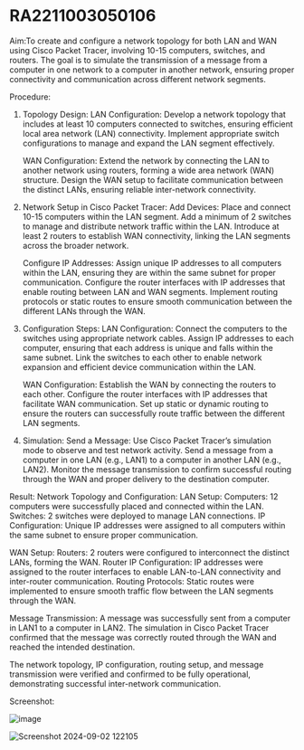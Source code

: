 # RA2211003050106


Aim:To create and configure a network topology for both LAN and WAN using Cisco Packet Tracer, involving 10-15 computers, switches, and routers. The goal is to simulate the transmission of a message from a computer in one network to a computer in another network, ensuring proper connectivity and communication across different network segments.

Procedure: 
1. Topology Design:
     LAN Configuration:
          Develop a network topology that includes at least 10 computers connected to switches, ensuring efficient local area network (LAN) connectivity.
          Implement appropriate switch configurations to manage and expand the LAN segment effectively.

    WAN Configuration:
         Extend the network by connecting the LAN to another network using routers, forming a wide area network (WAN) structure.
         Design the WAN setup to facilitate communication between the distinct LANs, ensuring reliable inter-network connectivity.

2. Network Setup in Cisco Packet Tracer:
    Add Devices:
         Place and connect 10-15 computers within the LAN segment.
         Add a minimum of 2 switches to manage and distribute network traffic within the LAN.
         Introduce at least 2 routers to establish WAN connectivity, linking the LAN segments across the broader network.
   
   Configure IP Addresses:
        Assign unique IP addresses to all computers within the LAN, ensuring they are within the same subnet for proper communication.
        Configure the router interfaces with IP addresses that enable routing between LAN and WAN segments.
        Implement routing protocols or static routes to ensure smooth communication between the different LANs through the WAN.

3. Configuration Steps:
   LAN Configuration:
       Connect the computers to the switches using appropriate network cables.
       Assign IP addresses to each computer, ensuring that each address is unique and falls within the same subnet.
       Link the switches to each other to enable network expansion and efficient device communication within the LAN.
   
   WAN Configuration:
      Establish the WAN by connecting the routers to each other.
      Configure the router interfaces with IP addresses that facilitate WAN communication.
      Set up static or dynamic routing to ensure the routers can successfully route traffic between the different LAN segments.

4. Simulation:
Send a Message:
    Use Cisco Packet Tracer’s simulation mode to observe and test network activity.
    Send a message from a computer in one LAN (e.g., LAN1) to a computer in another LAN (e.g., LAN2).
    Monitor the message transmission to confirm successful routing through the WAN and proper delivery to the destination computer.

Result:
Network Topology and Configuration:
   LAN Setup:
      Computers: 12 computers were successfully placed and connected within the LAN.
      Switches: 2 switches were deployed to manage LAN connections.
      IP Configuration: Unique IP addresses were assigned to all computers within the same subnet to ensure proper communication.
      
  WAN Setup:
     Routers: 2 routers were configured to interconnect the distinct LANs, forming the WAN.
     Router IP Configuration: IP addresses were assigned to the router interfaces to enable LAN-to-LAN connectivity and inter-router communication.
     Routing Protocols: Static routes were implemented to ensure smooth traffic flow between the LAN segments through the WAN.
     
Message Transmission:
    A message was successfully sent from a computer in LAN1 to a computer in LAN2.
    The simulation in Cisco Packet Tracer confirmed that the message was correctly routed through the WAN and reached the intended destination.

The network topology, IP configuration, routing setup, and message transmission were verified and confirmed to be fully operational, demonstrating successful inter-network communication.

Screenshot:

![image](https://github.com/user-attachments/assets/5900445f-d4f5-44fb-9367-8597dd3d2689)

![Screenshot 2024-09-02 122105](https://github.com/user-attachments/assets/86913db6-fee5-4260-b5d0-3f98db34c2e6)

